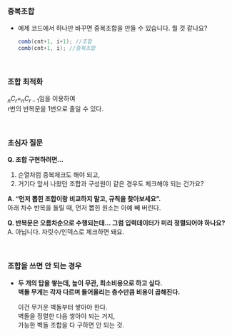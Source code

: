 ### 중복조합
- 예제 코드에서 하나만 바꾸면 중복조합을 만들 수 있습니다. 뭘 것 같나요?   
    ```java
    comb(cnt+1, i+1); //조합
    comb(cnt+1, i); //중복조합
    ```

<br>

### 조합 최적화
$`_nC_r = _nC_{r-1}`$임을 이용하여  
r번의 반복문을 1번으로 줄일 수 있다.

<br>

### 초심자 질문
**Q. 조합 구현하려면…**  
1) 순열처럼 중복체크도 해야 되고,  
2) 거기다 앞서 나왔던 조합과 구성원이 같은 경우도 체크해야 되는 건가요?  

**A. “먼저 뽑힌 조합이랑 비교하지 말고, 규칙을 찾아보세요”.**  
아래 차수 반복을 돌릴 때, 먼저 뽑힌 원소는 아예 빼 버린다.   

**Q. 반복문은 오름차순으로 수행되는데… 그럼 입력데이터가 미리 정렬되어야 하나요?**   
A. 아닙니다. 자릿수/인덱스로 체크하면 돼요.    

<br>

### 조합을 쓰면 안 되는 경우
- **두 개의 탑을 쌓는데, 높이 무관, 최소비용으로 하고 싶다.  
벽돌 무게는 각자 다르며 들어올리는 층수만큼 비용이 곱해진다.**  
    
    이건 무거운 벽돌부터 쌓아야 한다.  
    벽돌을 정렬한 다음 쌓아야 되는 거지,  
    가능한 벽돌 조합을 다 구하면 안 되는 것.  
